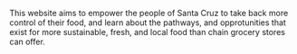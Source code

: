This website aims to empower the people of Santa Cruz to take back more control of their food, and learn about the pathways, and opprotunities that exist for more sustainable, fresh, and local food than chain grocery stores can offer. 
